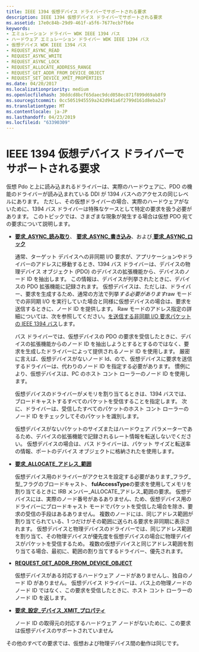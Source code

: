 ```yaml
---
title: IEEE 1394 仮想デバイス ドライバーでサポートされる要求
description: IEEE 1394 仮想デバイス ドライバーでサポートされる要求
ms.assetid: 17e0c84b-29d9-461f-a5f6-7677ecb7fb6e
keywords:
- エミュレーション ドライバー WDK IEEE 1394 バス
- ハードウェア エミュレーション ドライバー WDK IEEE 1394 バス
- 仮想デバイス WDK IEEE 1394 バス
- REQUEST_ASYNC_READ
- REQUEST_ASYNC_WRITE
- REQUEST_ASYNC_LOCK
- REQUEST_ALLOCATE_ADDRESS_RANGE
- REQUEST_GET_ADDR_FROM_DEVICE_OBJECT
- REQUEST_SET_DEVICE_XMIT_PROPERTIES
ms.date: 04/20/2017
ms.localizationpriority: medium
ms.openlocfilehash: 30ddcd8bcf65daec9dcd058ec871f899d69ab8f9
ms.sourcegitcommit: 0cc5051945559a242d941a6f2799d161d8eba2a7
ms.translationtype: MT
ms.contentlocale: ja-JP
ms.lasthandoff: 04/23/2019
ms.locfileid: "63390309"
---
```

# <a name="supporting-requests-in-ieee-1394-virtual-device-drivers"></a>IEEE 1394 仮想デバイス ドライバーでサポートされる要求





仮想 Pdo と上に読み込まれるドライバーは、実際のハードウェアに、PDO の機能のドライバーが読み込まれている DDI が 1394 バスへのアクセスの同じレベルにあります。 ただし、その仮想ドライバーの場合、実際のハードウェアがないために、1394 バス ドライバーは特殊なケースとして特定の要求を扱う必要があります。 このトピックでは、さまざまな現象が発生する場合は仮想 PDO 宛ての要求について説明します。

-   [**要求\_ASYNC\_読み取り**](https://msdn.microsoft.com/library/windows/hardware/ff537634)、 [**要求\_ASYNC\_書き込み**](https://msdn.microsoft.com/library/windows/hardware/ff537636)、および[ **要求\_ASYNC\_ロック**](https://msdn.microsoft.com/library/windows/hardware/ff537633)

    通常、ターゲット デバイスへの非同期 I/O 要求が、アプリケーションやドライバーのアドレスに移動するとき、1394 バス ドライバーは、デバイスの物理デバイス オブジェクト (PDO) のデバイスの拡張機能から、デバイスのノード ID を抽出します。 この情報は、デバイスが列挙されたときに、デバイスの PDO 拡張機能に記録されます。 仮想デバイスは、ただしは、ドライバー、要求を生成するため、通常の方法で列挙*する必要があります*raw モードでの非同期 I/O を実行していた場合と同様に仮想デバイスの場合は、要求を送信するときに、ノード ID を提供します。 Raw モードのアドレス指定の詳細については、次を参照してください。[を送信する非同期 I/O 要求パケットの IEEE 1394 バス](https://msdn.microsoft.com/library/windows/hardware/ff538087)します。

    バス ドライバーでは、仮想デバイスの PDO の要求を受信したときに、デバイスの拡張機能からのノード ID を抽出しようとするとするのではなく、要求を生成したドライバーによって提供されるノード ID を使用します。 厳密に言えば、仮想デバイスがないノード Id、ので、仮想デバイスに要求を送信するドライバーは、代わりのノード ID を指定する必要があります。 慣例により、仮想デバイスは、PC のホスト コント ローラーのノード ID を使用します。

    仮想デバイスのドライバーがメモリを割り当てるときは、1394 バスでは、ブロードキャストするすべてのパケットを受信することを指定します。 次に、ドライバーは、受信したすべてのパケットのホスト コント ローラーのノード ID をチェックしてそのパケットを識別します。

    仮想デバイスがないパケットのサイズまたはハードウェア パラメーターであるため、デバイスの拡張機能で記録されるレート情報を転送しないでください。 仮想デバイスの場合は、バス ドライバーは、パケット サイズと転送率の情報、ポートのデバイス オブジェクトに格納されたを使用します。

-   [**要求\_ALLOCATE\_アドレス\_範囲**](https://msdn.microsoft.com/library/windows/hardware/ff537632)

    仮想デバイス用のドライバーがアクセスを設定する必要があります\_フラグ\_型\_フラグのブロードキャスト、 **fulAccessType**の要求を使用してメモリを割り当てるときに IRB メンバー\_ALLOCATE\_アドレス\_範囲の要求。 仮想デバイスには、実際のノード番号があるありません、ため、仮想デバイス用のドライバーにブロードキャスト モードでパケットを受信した場合を除き、要求の受信の手段はあるありません。 複数のノードには、同じアドレス範囲が割り当てられている、1 つだけがその範囲に送られる要求を非同期に表示されます。 仮想デバイスと物理デバイスのドライバーでは、同じアドレス範囲を割り当て、その物理デバイスが優先度を仮想デバイスの場合に物理デバイスがパケットを受信するため。 複数の仮想デバイスと同じアドレス範囲を割り当てる場合、最初に、範囲の割り当てするドライバー、優先されます。

-   [**REQUEST\_GET\_ADDR\_FROM\_DEVICE\_OBJECT**](https://msdn.microsoft.com/library/windows/hardware/ff537641)

    仮想デバイスがある対応するハードウェア ノードがありませんし、独自のノード ID がありません。 仮想デバイス ドライバーは、バス上の物理ノードのノード ID ではなく、この要求を受信したときに、ホスト コント ローラーのノード ID を返します。

-   [**要求\_設定\_デバイス\_XMIT\_プロパティ**](https://msdn.microsoft.com/library/windows/hardware/ff537662)

    ノード ID の取得元の対応するハードウェア ノードがないために、この要求は仮想デバイスのサポートされていません

その他のすべての要求では、仮想および物理デバイス間の動作は同じです。

 

 




